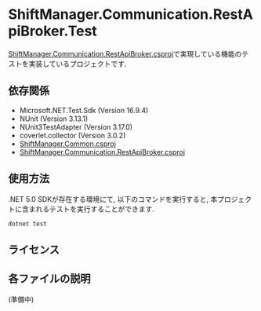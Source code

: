 # ShiftManager.Communication.RestApiBroker.Test
[ShiftManager.Communication.RestApiBroker.csproj](../ShiftManager.Communication.RestApiBroker/README.md)で実現している機能のテストを実装しているプロジェクトです.

## 依存関係
- Microsoft.NET.Test.Sdk (Version 16.9.4)
- NUnit (Version 3.13.1)
- NUnit3TestAdapter (Version 3.17.0)
- coverlet.collector (Version 3.0.2)
- [ShiftManager.Common.csproj](../ShiftManager.Common/README.md)
- [ShiftManager.Communication.RestApiBroker.csproj](../ShiftManager.Communication.RestApiBroker/README.md)


## 使用方法
.NET 5.0 SDKが存在する環境にて, 以下のコマンドを実行すると, 本プロジェクトに含まれるテストを実行することができます.

```
dotnet test
```

## ライセンス

## 各ファイルの説明
(準備中)
